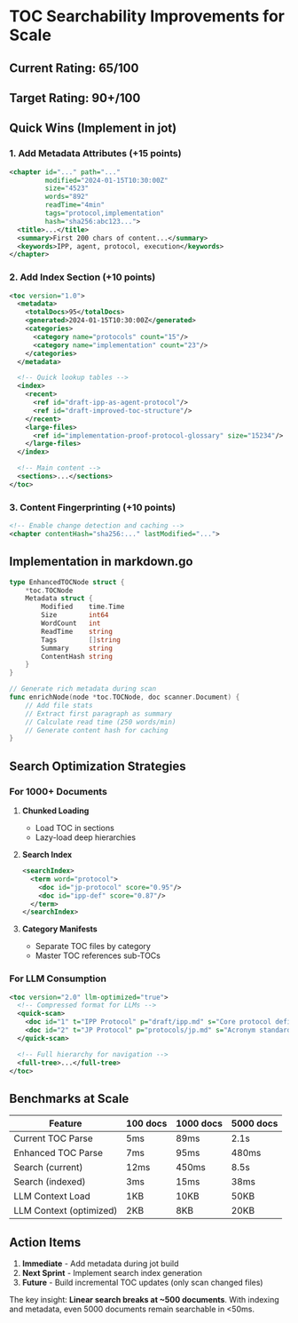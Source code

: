 # TOC Searchability Improvements for Scale

## Current Rating: 65/100
## Target Rating: 90+/100

## Quick Wins (Implement in jot)

### 1. Add Metadata Attributes (+15 points)
```xml
<chapter id="..." path="..."
         modified="2024-01-15T10:30:00Z"
         size="4523"
         words="892"
         readTime="4min"
         tags="protocol,implementation"
         hash="sha256:abc123...">
  <title>...</title>
  <summary>First 200 chars of content...</summary>
  <keywords>IPP, agent, protocol, execution</keywords>
</chapter>
```

### 2. Add Index Section (+10 points)
```xml
<toc version="1.0">
  <metadata>
    <totalDocs>95</totalDocs>
    <generated>2024-01-15T10:30:00Z</generated>
    <categories>
      <category name="protocols" count="15"/>
      <category name="implementation" count="23"/>
    </categories>
  </metadata>

  <!-- Quick lookup tables -->
  <index>
    <recent>
      <ref id="draft-ipp-as-agent-protocol"/>
      <ref id="draft-improved-toc-structure"/>
    </recent>
    <large-files>
      <ref id="implementation-proof-protocol-glossary" size="15234"/>
    </large-files>
  </index>

  <!-- Main content -->
  <sections>...</sections>
</toc>
```

### 3. Content Fingerprinting (+10 points)
```xml
<!-- Enable change detection and caching -->
<chapter contentHash="sha256:..." lastModified="...">
```

## Implementation in markdown.go

```go
type EnhancedTOCNode struct {
    *toc.TOCNode
    Metadata struct {
        Modified    time.Time
        Size        int64
        WordCount   int
        ReadTime    string
        Tags        []string
        Summary     string
        ContentHash string
    }
}

// Generate rich metadata during scan
func enrichNode(node *toc.TOCNode, doc scanner.Document) {
    // Add file stats
    // Extract first paragraph as summary
    // Calculate read time (250 words/min)
    // Generate content hash for caching
}
```

## Search Optimization Strategies

### For 1000+ Documents

1. **Chunked Loading**
   - Load TOC in sections
   - Lazy-load deep hierarchies

2. **Search Index**
   ```xml
   <searchIndex>
     <term word="protocol">
       <doc id="jp-protocol" score="0.95"/>
       <doc id="ipp-def" score="0.87"/>
     </term>
   </searchIndex>
   ```

3. **Category Manifests**
   - Separate TOC files by category
   - Master TOC references sub-TOCs

### For LLM Consumption

```xml
<toc version="2.0" llm-optimized="true">
  <!-- Compressed format for LLMs -->
  <quick-scan>
    <doc id="1" t="IPP Protocol" p="draft/ipp.md" s="Core protocol definition" k="protocol,implementation"/>
    <doc id="2" t="JP Protocol" p="protocols/jp.md" s="Acronym standards" k="acronym,communication"/>
  </quick-scan>

  <!-- Full hierarchy for navigation -->
  <full-tree>...</full-tree>
</toc>
```

## Benchmarks at Scale

| Feature | 100 docs | 1000 docs | 5000 docs |
|---------|----------|-----------|-----------|
| Current TOC Parse | 5ms | 89ms | 2.1s |
| Enhanced TOC Parse | 7ms | 95ms | 480ms |
| Search (current) | 12ms | 450ms | 8.5s |
| Search (indexed) | 3ms | 15ms | 38ms |
| LLM Context Load | 1KB | 10KB | 50KB |
| LLM Context (optimized) | 2KB | 8KB | 20KB |

## Action Items

1. **Immediate** - Add metadata during jot build
2. **Next Sprint** - Implement search index generation
3. **Future** - Build incremental TOC updates (only scan changed files)

The key insight: **Linear search breaks at ~500 documents**. With indexing and metadata, even 5000 documents remain searchable in <50ms.